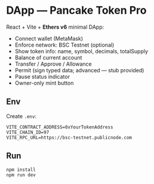 # DApp — Pancake Token Pro

React + Vite + **Ethers v6** minimal DApp:
- Connect wallet (MetaMask)
- Enforce network: BSC Testnet (optional)
- Show token info: name, symbol, decimals, totalSupply
- Balance of current account
- Transfer / Approve / Allowance
- Permit (sign typed data; advanced — stub provided)
- Pause status indicator
- Owner-only mint button

## Env
Create `.env`:
```
VITE_CONTRACT_ADDRESS=0xYourTokenAddress
VITE_CHAIN_ID=97
VITE_RPC_URL=https://bsc-testnet.publicnode.com
```

## Run
```bash
npm install
npm run dev
```
